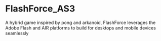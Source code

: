 FlashForce_AS3
==============

A hybrid game inspired by pong and arkanoid, FlashForce leverages the Adobe Flash and AIR platforms to build for desktops and mobile devices seamlessly